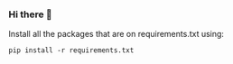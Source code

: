 ### Hi there 👋

Install all the packages that are on requirements.txt using:

```pip install -r requirements.txt```


